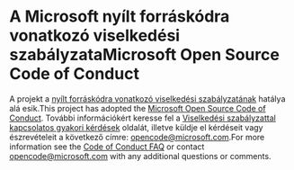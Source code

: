 # <a name="microsoft-open-source-code-of-conduct"></a><span data-ttu-id="635f6-101">A Microsoft nyílt forráskódra vonatkozó viselkedési szabályzata</span><span class="sxs-lookup"><span data-stu-id="635f6-101">Microsoft Open Source Code of Conduct</span></span>

<span data-ttu-id="635f6-102">A projekt a [nyílt forráskódra vonatkozó viselkedési szabályzatának](https://opensource.microsoft.com/codeofconduct/) hatálya alá esik.</span><span class="sxs-lookup"><span data-stu-id="635f6-102">This project has adopted the [Microsoft Open Source Code of Conduct](https://opensource.microsoft.com/codeofconduct/).</span></span>
<span data-ttu-id="635f6-103">További információkért keresse fel a [Viselkedési szabályzattal kapcsolatos gyakori kérdések](https://opensource.microsoft.com/codeofconduct/faq/) oldalát, illetve küldje el kérdéseit vagy észrevételeit a következő címre: [opencode@microsoft.com](mailto:opencode@microsoft.com).</span><span class="sxs-lookup"><span data-stu-id="635f6-103">For more information see the [Code of Conduct FAQ](https://opensource.microsoft.com/codeofconduct/faq/) or contact [opencode@microsoft.com](mailto:opencode@microsoft.com) with any additional questions or comments.</span></span>

